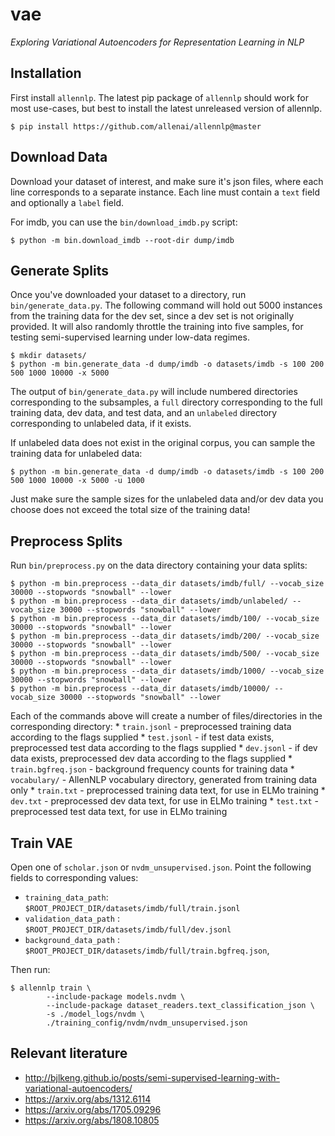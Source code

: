 # vae

*Exploring Variational Autoencoders for Representation Learning in NLP*


## Installation

First install `allennlp`. The latest pip package of `allennlp` should work for most use-cases, but best to install the latest unreleased version of allennlp.

```
$ pip install https://github.com/allenai/allennlp@master
```

## Download Data

Download your dataset of interest, and make sure it's json files, where each line corresponds to a separate instance. Each line must contain a `text` field and optionally a `label` field.

For imdb, you can use the `bin/download_imdb.py` script:
```
$ python -m bin.download_imdb --root-dir dump/imdb
```

## Generate Splits
Once you've downloaded your dataset to a directory, run `bin/generate_data.py`. The following command will hold out 5000 instances from the training data for the dev set, since a dev set is not originally provided. It will also randomly throttle the training into five samples, for testing semi-supervised learning under low-data regimes. 

```
$ mkdir datasets/
$ python -m bin.generate_data -d dump/imdb -o datasets/imdb -s 100 200 500 1000 10000 -x 5000
```

The output of `bin/generate_data.py` will include numbered directories corresponding to the subsamples, a `full` directory corresponding to the full training data, dev data, and test data, and an `unlabeled` directory corresponding to unlabeled data, if it exists.

If unlabeled data does not exist in the original corpus, you can sample the training data for unlabeled data:

```
$ python -m bin.generate_data -d dump/imdb -o datasets/imdb -s 100 200 500 1000 10000 -x 5000 -u 1000
```

Just make sure the sample sizes for the unlabeled data and/or dev data you choose does not exceed the total size of the training data!

## Preprocess Splits


Run `bin/preprocess.py` on the data directory containing your data splits:


```
$ python -m bin.preprocess --data_dir datasets/imdb/full/ --vocab_size 30000 --stopwords "snowball" --lower
$ python -m bin.preprocess --data_dir datasets/imdb/unlabeled/ --vocab_size 30000 --stopwords "snowball" --lower
$ python -m bin.preprocess --data_dir datasets/imdb/100/ --vocab_size 30000 --stopwords "snowball" --lower
$ python -m bin.preprocess --data_dir datasets/imdb/200/ --vocab_size 30000 --stopwords "snowball" --lower
$ python -m bin.preprocess --data_dir datasets/imdb/500/ --vocab_size 30000 --stopwords "snowball" --lower
$ python -m bin.preprocess --data_dir datasets/imdb/1000/ --vocab_size 30000 --stopwords "snowball" --lower
$ python -m bin.preprocess --data_dir datasets/imdb/10000/ --vocab_size 30000 --stopwords "snowball" --lower
```

Each of the commands above will create a number of files/directories in the corresponding directory:
    * `train.jsonl` - preprocessed training data according to the flags supplied
    * `test.jsonl` - if test data exists, preprocessed test data according to the flags supplied
    * `dev.jsonl` - if dev data exists, preprocessed dev data according to the flags supplied
    * `train.bgfreq.json` - background frequency counts for training data
    * `vocabulary/` - AllenNLP vocabulary directory, generated from training data only
    * `train.txt` - preprocessed training data text, for use in ELMo training
    * `dev.txt` - preprocessed dev data text, for use in ELMo training
    * `test.txt` - preprocessed test data text, for use in ELMo training

## Train VAE
Open one of ``scholar.json`` or ``nvdm_unsupervised.json``. Point the following fields to corresponding values:

* ``training_data_path``: ``$ROOT_PROJECT_DIR/datasets/imdb/full/train.jsonl``
* ``validation_data_path`` : ``$ROOT_PROJECT_DIR/datasets/imdb/full/dev.jsonl``
* ``background_data_path`` : `$ROOT_PROJECT_DIR/datasets/imdb/full/train.bgfreq.json`,

Then run:

```
$ allennlp train \
        --include-package models.nvdm \
        --include-package dataset_readers.text_classification_json \
        -s ./model_logs/nvdm \
        ./training_config/nvdm/nvdm_unsupervised.json
```


## Relevant literature

* http://bjlkeng.github.io/posts/semi-supervised-learning-with-variational-autoencoders/
* https://arxiv.org/abs/1312.6114
* https://arxiv.org/abs/1705.09296
* https://arxiv.org/abs/1808.10805
